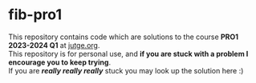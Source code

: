 # fib-pro1
This repository contains code which are solutions to the course **PRO1 2023-2024 Q1** at [jutge.org](https://jutge.org).\
This repository is for personal use, and **if you are stuck with a problem I encourage you to keep trying**.\
If you are _**really really really**_ stuck you may look up the solution here :)
